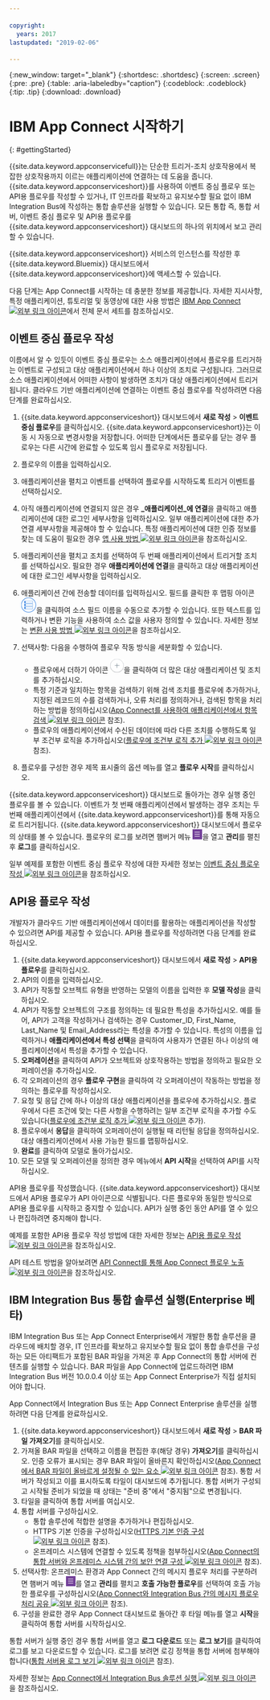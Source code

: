 ```yaml
---

copyright:
  years: 2017
lastupdated: "2019-02-06"

---
```


{:new_window: target="_blank"}
{:shortdesc: .shortdesc}
{:screen: .screen}
{:pre: .pre}
{:table: .aria-labeledby="caption"}
{:codeblock: .codeblock}
{:tip: .tip} 
{:download: .download}


# IBM App Connect 시작하기
{: #gettingStarted}

{{site.data.keyword.appconservicefull}}는 단순한 트리거-조치 상호작용에서 복잡한 상호작용까지 이르는 애플리케이션에 연결하는 데 도움을 줍니다. {{site.data.keyword.appconserviceshort}}를 사용하여 이벤트 중심 플로우 또는 API용 플로우를 작성할 수 있거나, IT 인프라를 확보하고 유지보수할 필요 없이 IBM Integration Bus에 작성하는 통합 솔루션을 실행할 수 있습니다. 모든 통합 즉, 통합 서버, 이벤트 중심 플로우 및 API용 플로우를 {{site.data.keyword.appconserviceshort}} 대시보드의 하나의 위치에서 보고 관리할 수 있습니다.  

{{site.data.keyword.appconserviceshort}} 서비스의 인스턴스를 작성한 후 {{site.data.keyword.Bluemix}} 대시보드에서 {{site.data.keyword.appconserviceshort}}에 액세스할 수 있습니다. 

다음 단계는 App Connect를 시작하는 데 충분한 정보를 제공합니다. 자세한 지시사항, 특정 애플리케이션, 튜토리얼 및 동영상에 대한 사용 방법은 [IBM App Connect ![외부 링크 아이콘](../../icons/launch-glyph.svg "외부 링크 아이콘")](https://developer.ibm.com/integration/docs/app-connect/)에서 전체 문서 세트를 참조하십시오. 

## 이벤트 중심 플로우 작성

이름에서 알 수 있듯이 이벤트 중심 플로우는 소스 애플리케이션에서 플로우를 트리거하는 이벤트로 구성되고 대상 애플리케이션에서 하나 이상의 조치로 구성됩니다. 그러므로 소스 애플리케이션에서 어떠한 사항이 발생하면 조치가 대상 애플리케이션에서 트리거됩니다. 클라우드 기반 애플리케이션에 연결하는 이벤트 중심 플로우를 작성하려면 다음 단계를 완료하십시오.
1.  {{site.data.keyword.appconserviceshort}} 대시보드에서 **새로 작성** > **이벤트 중심 플로우**를 클릭하십시오.
    {{site.data.keyword.appconserviceshort}}는 이동 시 자동으로 변경사항을 저장합니다. 어떠한 단계에서든 플로우를 닫는 경우 플로우는 다른 시간에 완료할 수 있도록 임시 플로우로 저장됩니다. 
1.  플로우의 이름을 입력하십시오. 
1.  애플리케이션을 펼치고 이벤트를 선택하여 플로우를 시작하도록 트리거 이벤트를 선택하십시오. 
1.  아직 애플리케이션에 연결되지 않은 경우 **_애플리케이션_에 연결**을 클릭하고 애플리케이션에 대한 로그인 세부사항을 입력하십시오.
    일부 애플리케이션에 대한 추가 연결 세부사항을 제공해야 할 수 있습니다. 특정 애플리케이션에 대한 인증 정보를 찾는 데 도움이 필요한 경우 [앱 사용 방법 ![외부 링크 아이콘](../../icons/launch-glyph.svg "외부 링크 아이콘")](https://developer.ibm.com/integration/docs/app-connect/how-to-guides-for-apps/)을 참조하십시오.
1.  애플리케이션을 펼치고 조치를 선택하여 두 번째 애플리케이션에서 트리거할 조치를 선택하십시오.
    필요한 경우 **애플리케이션에 연결**을 클릭하고 대상 애플리케이션에 대한 로그인 세부사항을 입력하십시오. 
1. 애플리케이션 간에 전송할 데이터를 입력하십시오.
    필드를 클릭한 후 맵핑 아이콘 ![맵핑 아이콘](/images/MappingIcon.jpg)을 클릭하여 소스 필드 이름을 수동으로 추가할 수 있습니다. 또한 텍스트를 입력하거나 변환 기능을 사용하여 소스 값을 사용자 정의할 수 있습니다. 자세한 정보는 [변환 사용 방법 ![외부 링크 아이콘](../../icons/launch-glyph.svg "외부 링크 아이콘")](https://developer.ibm.com/integration/docs/app-connect/faq/#faq_transforms)을 참조하십시오.
1. 선택사항: 다음을 수행하여 플로우 작동 방식을 세분화할 수 있습니다. 
    * 플로우에서 더하기 아이콘 ![애플리케이션 추가 아이콘](/images/AddApp.jpg)을 클릭하여 더 많은 대상 애플리케이션 및 조치를 추가하십시오. 
    * 특정 기준과 일치하는 항목을 검색하기 위해 검색 조치를 플로우에 추가하거나, 지정된 레코드의 수를 검색하거나, 오류 처리를 정의하거나, 검색된 항목을 처리하는 방법을 정의하십시오([App Connect를 사용하여 애플리케이션에서 항목 검색 ![외부 링크 아이콘](../../icons/launch-glyph.svg "외부 링크 아이콘")](https://developer.ibm.com/integration/docs/app-connect/tutorials-for-ibm-app-connect/using-ibm-app-connect-retrieve-items-applications/) 참조).
    * 플로우의 애플리케이션에서 수신된 데이터에 따라 다른 조치를 수행하도록 일부 조건부 로직을 추가하십시오([플로우에 조건부 로직 추가 ![외부 링크 아이콘](../../icons/launch-glyph.svg "외부 링크 아이콘")](https://developer.ibm.com/integration/docs/app-connect/tutorials-for-ibm-app-connect/adding-conditional-logic-flow/) 참조).

1. 플로우를 구성한 경우 제목 표시줄의 옵션 메뉴를 열고 **플로우 시작**를 클릭하십시오.

{{site.data.keyword.appconserviceshort}} 대시보드로 돌아가는 경우 실행 중인 플로우를 볼 수 있습니다. 이벤트가 첫 번째 애플리케이션에서 발생하는 경우 조치는 두 번째 애플리케이션에서 {{site.data.keyword.appconserviceshort}}를 통해 자동으로 트리거됩니다. {{site.data.keyword.appconserviceshort}} 대시보드에서 플로우의 상태를 볼 수 있습니다. 플로우의 로그를 보려면 햄버거 메뉴 ![햄버거 메뉴 아이콘](/images/HamburgerMenuSm.jpg)을 열고 **관리**를 펼친 후 **로그**를 클릭하십시오.

일부 예제를 포함한 이벤트 중심 플로우 작성에 대한 자세한 정보는 [이벤트 중심 플로우 작성 ![외부 링크 아이콘](../../icons/launch-glyph.svg "외부 링크 아이콘")](https://developer.ibm.com/integration/docs/app-connect/tutorials-for-ibm-app-connect/creating-event-driven-flow/)을 참조하십시오.

## API용 플로우 작성

개발자가 클라우드 기반 애플리케이션에서 데이터를 활용하는 애플리케이션을 작성할 수 있으려면 API를 제공할 수 있습니다. API용 플로우를 작성하려면 다음 단계를 완료하십시오. 
1. {{site.data.keyword.appconserviceshort}} 대시보드에서 **새로 작성** > **API용 플로우**를 클릭하십시오. 
1. API의 이름을 입력하십시오. 
1. API가 작동할 오브젝트 유형을 반영하는 모델의 이름을 입력한 후 **모델 작성**을 클릭하십시오.
1. API가 작동할 오브젝트의 구조를 정의하는 데 필요한 특성을 추가하십시오.
    예를 들어, API가 고객을 작성하거나 검색하는 경우 Customer_ID, First_Name, Last_Name 및 Email_Address라는 특성을 추가할 수 있습니다. 특성의 이름을 입력하거나 **애플리케이션에서 특성 선택**을 클릭하여 사용자가 연결된 하나 이상의 애플리케이션에서 특성을 추가할 수 있습니다. 
1. **오퍼레이션**을 클릭하여 API가 오브젝트와 상호작용하는 방법을 정의하고 필요한 오퍼레이션을 추가하십시오.  
1. 각 오퍼레이션의 경우 **플로우 구현**을 클릭하여 각 오퍼레이션이 작동하는 방법을 정의하는 플로우를 작성하십시오.  
1. 요청 및 응답 간에 하나 이상의 대상 애플리케이션을 플로우에 추가하십시오.
    플로우에서 다른 조건에 맞는 다른 사항을 수행하려는 일부 조건부 로직을 추가할 수도 있습니다([플로우에 조건부 로직 추가 ![외부 링크 아이콘](../../icons/launch-glyph.svg "외부 링크 아이콘")](https://developer.ibm.com/integration/docs/app-connect/tutorials-for-ibm-app-connect/adding-conditional-logic-flow/) 추가).
1. 플로우에서 **응답**을 클릭하여 오퍼레이션이 실행될 때 리턴될 응답을 정의하십시오. 대상 애플리케이션에서 사용 가능한 필드를 맵핑하십시오.  
1. **완료**를 클릭하여 모델로 돌아가십시오.
1. 모든 모델 및 오퍼레이션을 정의한 경우 메뉴에서 **API 시작**을 선택하여 API를 시작하십시오. 

API용 플로우를 작성했습니다. {{site.data.keyword.appconserviceshort}} 대시보드에서 API용 플로우가 API 아이콘으로 식별됩니다. 다른 플로우와 동일한 방식으로 API용 플로우를 시작하고 중지할 수 있습니다. API가 실행 중인 동안 API를 열 수 있으나 편집하려면 중지해야 합니다. 

예제를 포함한 API용 플로우 작성 방법에 대한 자세한 정보는 [API용 플로우 작성 ![외부 링크 아이콘](../../icons/launch-glyph.svg "외부 링크 아이콘")](https://developer.ibm.com/integration/docs/app-connect/tutorials-for-ibm-app-connect/creating-flows-api/)을 참조하십시오.

API 테스트 방법을 알아보려면 [API Connect를 통해 App Connect 플로우 노출 ![외부 링크 아이콘](../../icons/launch-glyph.svg "외부 링크 아이콘")](https://developer.ibm.com/integration/blog/2017/08/29/exposing-app-connect-flow-api-connect/)을 참조하십시오.


## IBM Integration Bus 통합 솔루션 실행(Enterprise 베타)

IBM Integration Bus 또는 App Connect Enterprise에서 개발한 통합 솔루션을 클라우드에 배치할 경우, IT 인프라를 확보하고 유지보수할 필요 없이 통합 솔루션을 구성하는 모든 아티팩트가 포함된 BAR 파일을 가져온 후 App Connect의 통합 서버에 컨텐츠를 실행할 수 있습니다. BAR 파일을 App Connect에 업로드하려면 IBM Integration Bus 버전 10.0.0.4 이상 또는 App Connect Enterprise가 직접 설치되어야 합니다.

App Connect에서 Integration Bus 또는 App Connect Enterprise 솔루션을 실행하려면 다음 단계를 완료하십시오.
1. {{site.data.keyword.appconserviceshort}} 대시보드에서 **새로 작성** > **BAR 파일 가져오기**를 클릭하십시오. 
1. 가져올 BAR 파일을 선택하고 이름을 편집한 후(해당 경우) **가져오기**를 클릭하십시오.
    인증 오류가 표시되는 경우 BAR 파일이 올바른지 확인하십시오([App Connect에서 BAR 파일이 올바르게 설정될 수 있는 요소 ![외부 링크 아이콘](../../icons/launch-glyph.svg "외부 링크 아이콘")](https://developer.ibm.com/integration/docs/app-connect/tutorials-for-ibm-app-connect/running-your-ibm-integration-bus-solutions-in-ibm-app-connect-enterprise-beta-plan/what-makes-a-bar-file-valid-for-app-connect-app-connect-enterprise-beta) 참조).
    통합 서버가 작성되고 이를 표시하도록 타일이 대시보드에 추가됩니다. 통합 서버가 구성되고 시작될 준비가 되었을 때 상태는 "준비 중"에서 "중지됨"으로 변경됩니다.  
1. 타일을 클릭하여 통합 서버를 여십시오. 
1. 통합 서버를 구성하십시오. 
    * 통합 솔루션에 적합한 설명을 추가하거나 편집하십시오.
    * HTTPS 기본 인증을 구성하십시오([HTTPS 기본 인증 구성 ![외부 링크 아이콘](../../icons/launch-glyph.svg "외부 링크 아이콘")](https://developer.ibm.com/integration/docs/app-connect/tutorials-for-ibm-app-connect/running-your-ibm-integration-bus-solutions-in-ibm-app-connect-enterprise-beta-plan/configuring-https-basic-authentication-app-connect-enterprise-beta) 참조).
    * 온프레미스 시스템에 연결할 수 있도록 정책을 첨부하십시오([App Connect의 통합 서버와 온프레미스 시스템 간의 보안 연결 구성 ![외부 링크 아이콘](../../icons/launch-glyph.svg "외부 링크 아이콘")](https://developer.ibm.com/integration/docs/app-connect/tutorials-for-ibm-app-connect/running-your-ibm-integration-bus-solutions-in-ibm-app-connect-enterprise-beta-plan/configuring-secure-connectivity-between-integration-servers-on-app-connect-and-on-premises-systems-app-connect-enterprise-beta) 참조).
1. 선택사항: 온프레미스 환경과 App Connect 간의 메시지 플로우 처리를 구분하려면 햄버거 메뉴 ![햄버거 메뉴 아이콘](/images/HamburgerMenuSm.jpg)를 열고 **관리**를 펼치고 **호출 가능한 플로우**를 선택하여 호출 가능한 플로우를 구성하십시오([App Connect와 Integration Bus 간의 메시지 플로우 처리 공유 ![외부 링크 아이콘](../../icons/launch-glyph.svg "외부 링크 아이콘")](https://developer.ibm.com/integration/docs/app-connect/tutorials-for-ibm-app-connect/running-your-ibm-integration-bus-solutions-in-ibm-app-connect-enterprise-beta-plan/sharing-message-flow-processing-between-app-connect-and-integration-bus-app-connect-enterprise-beta) 참조).
1. 구성을 완료한 경우 App Connect 대시보드로 돌아간 후 타일 메뉴를 열고 **시작**을 클릭하여 통합 서버를 시작하십시오. 

통합 서버가 실행 중인 경우 통합 서버를 열고 **로그 다운로드** 또는 **로그 보기**를 클릭하여 로그를 보고 다운로드할 수 있습니다. 로그를 보려면 로깅 정책을 통합 서버에 첨부해야 합니다([통합 서버용 로그 보기 ![외부 링크 아이콘](../../icons/launch-glyph.svg "외부 링크 아이콘")](https://developer.ibm.com/integration/docs/app-connect/tutorials-for-ibm-app-connect/running-your-ibm-integration-bus-solutions-in-ibm-app-connect-enterprise-beta-plan/viewing-logs-for-your-integration-servers-in-app-connect-enterprise-beta) 참조).

자세한 정보는 [App Connect에서 Integration Bus 솔루션 실행 ![외부 링크 아이콘](../../icons/launch-glyph.svg "외부 링크 아이콘")](https://developer.ibm.com/integration/docs/app-connect/tutorials-for-ibm-app-connect/running-your-ibm-integration-bus-solutions-in-ibm-app-connect-enterprise-beta-plan)을 참조하십시오.
